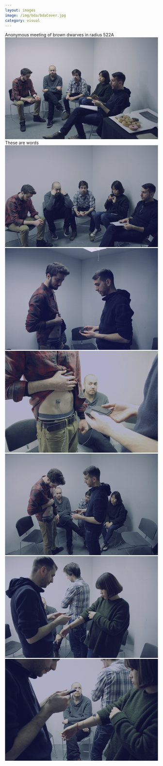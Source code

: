 ```yaml
---
layout: images
image: /img/bda/bdaCover.jpg
category: visual
---
```

<div class="animated fadeOut">Anonymous meeting of brown dwarves in radius 522A</div>

<div id="owl-demo" class="owl-carousel">
  <div><img src="/img/bda/bda1.jpg">These are words</div>
  <div><img src="/img/bda/bda2.jpg"></div>
  <div><img src="/img/bda/bda3.jpg"></div>
  <div><img src="/img/bda/bda4.jpg"></div>
  <div><img src="/img/bda/bda5.jpg"></div>
  <div><img src="/img/bda/bda6.jpg"></div>
  <div><img src="/img/bda/bda7.jpg"></div>
</div>

<script>
$(document).ready(function() {
$("#owl-demo").owlCarousel({

  autoPlay: 3000,
  stopOnHover: true,
  navigation: true,
  paginationSpeed: 1000,
  goToFirstSpeed: 2000,
  singleItem: true,
  autoHeight: true,
  transitionStyle: "fade"
  });

});

</script>
